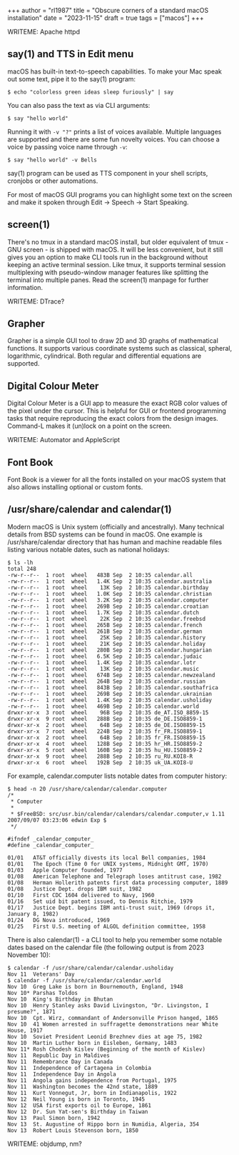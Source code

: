 +++
author = "rl1987"
title = "Obscure corners of a standard macOS installation"
date = "2023-11-15"
draft = true
tags = ["macos"]
+++

WRITEME: Apache httpd

say(1) and TTS in Edit menu
---------------------------

macOS has built-in text-to-speech capabilities. To make your Mac speak out some
text, pipe it to the say(1) program:

```
$ echo "colorless green ideas sleep furiously" | say
```

You can also pass the text as via CLI arguments:

```
$ say "hello world"
```

Running it with `-v "?"` prints a list of voices available. Multiple languages
are supported and there are some fun novelty voices. You can choose a 
voice by passing voice name through `-v`:

```
$ say "hello world" -v Bells
```

say(1) program can be used as TTS component in your shell scripts, cronjobs
or other automations.

For most of macOS GUI programs you can highlight some text on the screen and make
it spoken through Edit -> Speech -> Start Speaking.

screen(1)
---------

There's no tmux in a standard macOS install, but older equivalent of tmux - 
GNU screen - is shipped with macOS. It will be less convenient, but it still
gives you an option to make CLI tools run in the background without keeping an
active terminal session. Like tmux, it supports terminal session multiplexing
with pseudo-window manager features like splitting the terminal into multiple
panes. Read the screen(1) manpage for further information.

WRITEME: DTrace?

Grapher
-------

Grapher is a simple GUI tool to draw 2D and 3D graphs of mathematical functions.
It supports various coordinate systems such as classical, spheral, logarithmic,
cylindrical. Both regular and differential equations are supported.

Digital Colour Meter
--------------------

Digital Colour Meter is a GUI app to measure the exact RGB color values of the
pixel under the cursor. This is helpful for GUI or frontend programming tasks
that require reproducing the exact colors from the design images. Command-L 
makes it (un)lock on a point on the screen.

WRITEME: Automator and AppleScript

Font Book
---------

Font Book is a viewer for all the fonts installed on your macOS system that also
allows installing optional or custom fonts.

/usr/share/calendar and calendar(1)
-----------------------------------

Modern macOS is Unix system (officially and ancestrally). Many technical details
from BSD systems can be found in macOS. One example is /usr/share/calendar
directory that has human and machine readable files listing various notable 
dates, such as national holidays:

```
$ ls -lh
total 248
-rw-r--r--  1 root  wheel   483B Sep  2 10:35 calendar.all
-rw-r--r--  1 root  wheel   1.4K Sep  2 10:35 calendar.australia
-rw-r--r--  1 root  wheel    13K Sep  2 10:35 calendar.birthday
-rw-r--r--  1 root  wheel   1.0K Sep  2 10:35 calendar.christian
-rw-r--r--  1 root  wheel   3.2K Sep  2 10:35 calendar.computer
-rw-r--r--  1 root  wheel   269B Sep  2 10:35 calendar.croatian
-rw-r--r--  1 root  wheel   1.7K Sep  2 10:35 calendar.dutch
-rw-r--r--  1 root  wheel    22K Sep  2 10:35 calendar.freebsd
-rw-r--r--  1 root  wheel   265B Sep  2 10:35 calendar.french
-rw-r--r--  1 root  wheel   261B Sep  2 10:35 calendar.german
-rw-r--r--  1 root  wheel    25K Sep  2 10:35 calendar.history
-rw-r--r--  1 root  wheel    21K Sep  2 10:35 calendar.holiday
-rw-r--r--  1 root  wheel   280B Sep  2 10:35 calendar.hungarian
-rw-r--r--  1 root  wheel   6.5K Sep  2 10:35 calendar.judaic
-rw-r--r--  1 root  wheel   1.4K Sep  2 10:35 calendar.lotr
-rw-r--r--  1 root  wheel    13K Sep  2 10:35 calendar.music
-rw-r--r--  1 root  wheel   674B Sep  2 10:35 calendar.newzealand
-rw-r--r--  1 root  wheel   264B Sep  2 10:35 calendar.russian
-rw-r--r--  1 root  wheel   843B Sep  2 10:35 calendar.southafrica
-rw-r--r--  1 root  wheel   269B Sep  2 10:35 calendar.ukrainian
-rw-r--r--  1 root  wheel   1.4K Sep  2 10:35 calendar.usholiday
-rw-r--r--  1 root  wheel   469B Sep  2 10:35 calendar.world
drwxr-xr-x  3 root  wheel    96B Sep  2 10:35 de_AT.ISO_8859-15
drwxr-xr-x  9 root  wheel   288B Sep  2 10:35 de_DE.ISO8859-1
drwxr-xr-x  2 root  wheel    64B Sep  2 10:35 de_DE.ISO8859-15
drwxr-xr-x  7 root  wheel   224B Sep  2 10:35 fr_FR.ISO8859-1
drwxr-xr-x  2 root  wheel    64B Sep  2 10:35 fr_FR.ISO8859-15
drwxr-xr-x  4 root  wheel   128B Sep  2 10:35 hr_HR.ISO8859-2
drwxr-xr-x  5 root  wheel   160B Sep  2 10:35 hu_HU.ISO8859-2
drwxr-xr-x  9 root  wheel   288B Sep  2 10:35 ru_RU.KOI8-R
drwxr-xr-x  6 root  wheel   192B Sep  2 10:35 uk_UA.KOI8-U
```

For example, calendar.computer lists notable dates from computer history:

```
$ head -n 20 /usr/share/calendar/calendar.computer
/*
 * Computer
 *
 * $FreeBSD: src/usr.bin/calendar/calendars/calendar.computer,v 1.11 2007/09/07 03:23:06 edwin Exp $
 */

#ifndef _calendar_computer_
#define _calendar_computer_

01/01	AT&T officially divests its local Bell companies, 1984
01/01	The Epoch (Time 0 for UNIX systems, Midnight GMT, 1970)
01/03	Apple Computer founded, 1977
01/08	American Telephone and Telegraph loses antitrust case, 1982
01/08	Herman Hollerith patents first data processing computer, 1889
01/08	Justice Dept. drops IBM suit, 1982
01/10	First CDC 1604 delivered to Navy, 1960
01/16	Set uid bit patent issued, to Dennis Ritchie, 1979
01/17	Justice Dept. begins IBM anti-trust suit, 1969 (drops it, January 8, 1982)
01/24	DG Nova introduced, 1969
01/25	First U.S. meeting of ALGOL definition committee, 1958
```

There is also calendar(1) - a CLI tool to help you remember some notable dates
based on the calendar file (the following output is from 2023 November 10):

```
$ calendar -f /usr/share/calendar/calendar.usholiday 
Nov 11 	Veterans' Day
$ calendar -f /usr/share/calendar/calendar.world    
Nov 10 	Greg Lake is born in Bournemouth, England, 1948
Nov 10*	Parshas Toldos
Nov 10 	King's Birthday in Bhutan
Nov 10 	Henry Stanley asks David Livingston, "Dr. Livingston, I presume?", 1871
Nov 10 	Cpt. Wirz, commandant of Andersonville Prison hanged, 1865
Nov 10 	41 Women arrested in suffragette demonstrations near White House, 1917
Nov 10 	Soviet President Leonid Brezhnev dies at age 75, 1982
Nov 10 	Martin Luther born in Eisleben, Germany, 1483
Nov 11*	Rosh Chodesh Kislev (Beginning of the month of Kislev)
Nov 11 	Republic Day in Maldives
Nov 11 	Remembrance Day in Canada
Nov 11 	Independence of Cartagena in Colombia
Nov 11 	Independence Day in Angola
Nov 11 	Angola gains independence from Portugal, 1975
Nov 11 	Washington becomes the 42nd state, 1889
Nov 11 	Kurt Vonnegut, Jr, born in Indianapolis, 1922
Nov 12 	Neil Young is born in Toronto, 1945
Nov 12 	USA first exports oil to Europe, 1861
Nov 12 	Dr. Sun Yat-sen's Birthday in Taiwan
Nov 13 	Paul Simon born, 1942
Nov 13 	St. Augustine of Hippo born in Numidia, Algeria, 354
Nov 13 	Robert Louis Stevenson born, 1850
```

WRITEME: objdump, nm?
